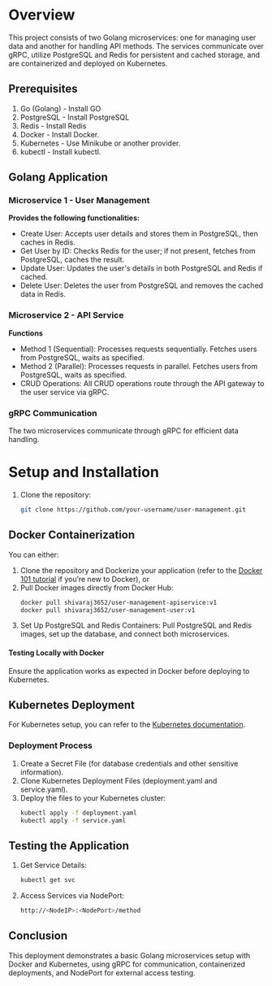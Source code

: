 # Overview
This project consists of two Golang microservices: one for managing user data and another for handling API methods. 
The services communicate over gRPC, utilize PostgreSQL and Redis for persistent and cached storage, and are containerized and deployed on Kubernetes.

## Prerequisites
1. Go (Golang) - Install GO
2. PostgreSQL - Install PostgreSQL
3. Redis - Install Redis
4. Docker - Install Docker.
5. Kubernetes - Use Minikube or another provider.
6. kubectl - Install kubectl.

## Golang Application
### Microservice 1 - User Management
**Provides the following functionalities:**
- Create User: Accepts user details and stores them in PostgreSQL, then caches in Redis.
- Get User by ID: Checks Redis for the user; if not present, fetches from PostgreSQL, caches the result.
- Update User: Updates the user's details in both PostgreSQL and Redis if cached.
- Delete User: Deletes the user from PostgreSQL and removes the cached data in Redis.

### Microservice 2 - API Service
**Functions**
- Method 1 (Sequential): Processes requests sequentially. Fetches users from PostgreSQL, waits as specified.
- Method 2 (Parallel): Processes requests in parallel. Fetches users from PostgreSQL, waits as specified.
- CRUD Operations: All CRUD operations route through the API gateway to the user service via gRPC.

### gRPC Communication
The two microservices communicate through gRPC for efficient data handling.

# Setup and Installation
1. Clone the repository:

   ```bash
   git clone https://github.com/your-username/user-management.git

## Docker Containerization
You can either:
1. Clone the repository and Dockerize your application (refer to the [Docker 101 tutorial](https://www.docker.com/101-tutorial/) if you’re new to Docker), or
2. Pull Docker images directly from Docker Hub:
   ```bash
   docker pull shivaraj3652/user-management-apiservice:v1
   docker pull shivaraj3652/user-management-user:v1
3. Set Up PostgreSQL and Redis Containers:
Pull PostgreSQL and Redis images, set up the database, and connect both microservices.

#### Testing Locally with Docker
Ensure the application works as expected in Docker before deploying to Kubernetes.

## Kubernetes Deployment
For Kubernetes setup, you can refer to the [Kubernetes documentation](https://kubernetes.io/docs/tutorials/).
### Deployment Process
1. Create a Secret File (for database credentials and other sensitive information).
2. Clone Kubernetes Deployment Files (deployment.yaml and service.yaml).
3. Deploy the files to your Kubernetes cluster:
   ```bash
   kubectl apply -f deployment.yaml
   kubectl apply -f service.yaml

## Testing the Application
1. Get Service Details:
   ```bash
   kubectl get svc
2. Access Services via NodePort:
   ```bash
   http://<NodeIP>:<NodePort>/method

## Conclusion
This deployment demonstrates a basic Golang microservices setup with Docker and Kubernetes, using gRPC for communication, 
containerized deployments, and NodePort for external access testing.
